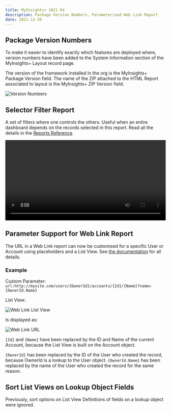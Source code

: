 ```yaml
---
title: MyInsights+ 2021 R4
description: Package Version Numbers, Parameterised Web Link Report
date: 2021-12-30
---
```


## Package Version Numbers

<feature-badges package></feature-badges>
To make it easier to identify exactly which features are deployed where, version numbers have been added to the System Information section of the MyInsights+ Layout record page.

The version of the framework installed in the org is the MyInsights+ Package Version field. The name of the ZIP attached to the HTML Report associated to layout is the MyInsights+ ZIP Version field.

![Version Numbers](/static/img/release-2021R4-version-numbers.png "Version Numbers")

## Selector Filter Report
<feature-badges dataload></feature-badges>
A set of filters where one controls the others. Useful when an entire dashboard depends on the records selected in this report. Read all the details in the [Reports Reference](http://localhost:8080/references/reports/#selector-filter).

<video width="100%" controls>
  <source src="/static/video/release-2021R4-selector-filter.mov" type="video/mp4">
</video>

## Parameter Support for Web Link Report

<feature-badges zip></feature-badges>
The URL in a Web Link report can now be customised for a specific User or Account using placeholders and a List View. See [the documentation](/references/reports/#web-link) for all details.

### Example

Custom Parameter: `url:http://mysite.com/users/{OwnerId}/accounts/{Id}/{Name}?name={OwnerId.Name}`

List View:

![Web Link List View](/static/img/release-2021R4-web-link-list-view.png "Web Link List View")

Is displayed as:

![Web Link URL](/static/img/release-2021R4-web-link-url.png "Web Link URL")

`{Id}` and `{Name}` have been replaced by the ID and Name of the current Account, because the List View is built on the Account object.

`{OwnerId}` has been replaced by the ID of the User who created the record, because OwnerId is a lookup to the User object. `{OwnerId.Name}` has been replaced by the name of the User who created the record for the same reason.

## Sort List Views on Lookup Object Fields

<feature-badges zip></feature-badges>
Previously, sort options on List View Definitions of fields on a lookup object were ignored.
